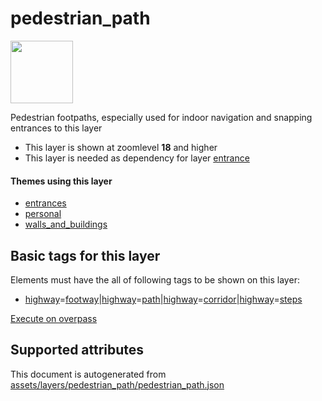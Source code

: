 

 pedestrian_path 
=================



<img src='https://mapcomplete.osm.be/./assets/svg/bug.svg' height="100px"> 

Pedestrian footpaths, especially used for indoor navigation and snapping entrances to this layer






  - This layer is shown at zoomlevel **18** and higher
  - This layer is needed as dependency for layer [entrance](#entrance)




#### Themes using this layer 





  - [entrances](https://mapcomplete.osm.be/entrances)
  - [personal](https://mapcomplete.osm.be/personal)
  - [walls_and_buildings](https://mapcomplete.osm.be/walls_and_buildings)




 Basic tags for this layer 
---------------------------



Elements must have the all of following tags to be shown on this layer:



  - <a href='https://wiki.openstreetmap.org/wiki/Key:highway' target='_blank'>highway</a>=<a href='https://wiki.openstreetmap.org/wiki/Tag:highway%3Dfootway' target='_blank'>footway</a>|<a href='https://wiki.openstreetmap.org/wiki/Key:highway' target='_blank'>highway</a>=<a href='https://wiki.openstreetmap.org/wiki/Tag:highway%3Dpath' target='_blank'>path</a>|<a href='https://wiki.openstreetmap.org/wiki/Key:highway' target='_blank'>highway</a>=<a href='https://wiki.openstreetmap.org/wiki/Tag:highway%3Dcorridor' target='_blank'>corridor</a>|<a href='https://wiki.openstreetmap.org/wiki/Key:highway' target='_blank'>highway</a>=<a href='https://wiki.openstreetmap.org/wiki/Tag:highway%3Dsteps' target='_blank'>steps</a>


[Execute on overpass](http://overpass-turbo.eu/?Q=%5Bout%3Ajson%5D%5Btimeout%3A90%5D%3B(%20%20%20%20nwr%5B%22highway%22%3D%22footway%22%5D(%7B%7Bbbox%7D%7D)%3B%0A%20%20%20%20nwr%5B%22highway%22%3D%22path%22%5D(%7B%7Bbbox%7D%7D)%3B%0A%20%20%20%20nwr%5B%22highway%22%3D%22corridor%22%5D(%7B%7Bbbox%7D%7D)%3B%0A%20%20%20%20nwr%5B%22highway%22%3D%22steps%22%5D(%7B%7Bbbox%7D%7D)%3B%0A)%3Bout%20body%3B%3E%3Bout%20skel%20qt%3B)



 Supported attributes 
----------------------

 

This document is autogenerated from [assets/layers/pedestrian_path/pedestrian_path.json](https://github.com/pietervdvn/MapComplete/blob/develop/assets/layers/pedestrian_path/pedestrian_path.json)